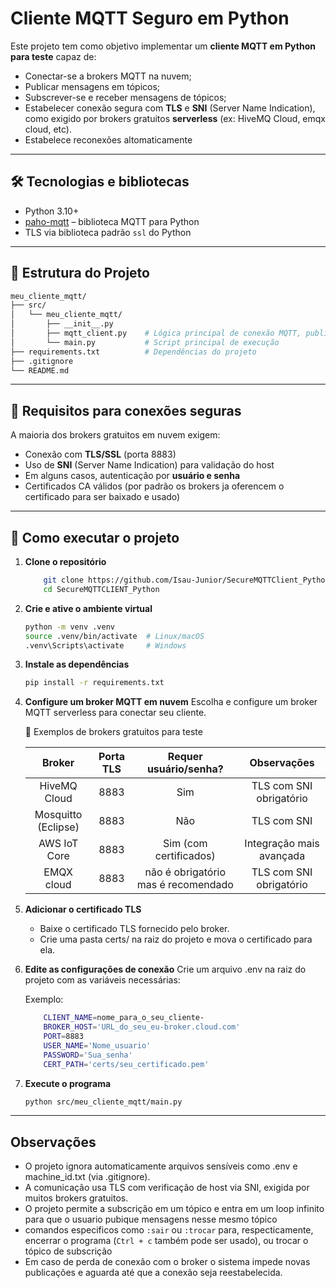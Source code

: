 # Cliente MQTT Seguro em Python

Este projeto tem como objetivo implementar um **cliente MQTT em Python para teste** capaz de:

- Conectar-se a brokers MQTT na nuvem;
- Publicar mensagens em tópicos;
- Subscrever-se e receber mensagens de tópicos;
- Estabelecer conexão segura com **TLS** e **SNI** (Server Name Indication), como exigido por brokers gratuitos **serverless** (ex: HiveMQ Cloud, emqx cloud, etc).
- Estabelece reconexões altomaticamente

---

## 🛠 Tecnologias e bibliotecas

- Python 3.10+
- [paho-mqtt](https://pypi.org/project/paho-mqtt/) – biblioteca MQTT para Python
- TLS via biblioteca padrão `ssl` do Python

---

## 📁 Estrutura do Projeto
```bash
meu_cliente_mqtt/
├── src/
│   └── meu_cliente_mqtt/
│       ├── __init__.py
│       ├── mqtt_client.py    # Lógica principal de conexão MQTT, publicação e subscrição
│       └── main.py           # Script principal de execução
├── requirements.txt          # Dependências do projeto
├── .gitignore
└── README.md
```
---
## 🔐 Requisitos para conexões seguras

A maioria dos brokers gratuitos em nuvem exigem:

- Conexão com **TLS/SSL** (porta 8883)
- Uso de **SNI** (Server Name Indication) para validação do host
- Em alguns casos, autenticação por **usuário e senha**
- Certificados CA válidos (por padrão os brokers ja oferencem o certificado para ser baixado e usado)

---

## 🚀 Como executar o projeto

1. **Clone o repositório**
    ```bash
        git clone https://github.com/Isau-Junior/SecureMQTTClient_Python.git
        cd SecureMQTTCLIENT_Python
    ```

2. **Crie e ative o ambiente virtual**
    ```bash
    python -m venv .venv
    source .venv/bin/activate  # Linux/macOS
    .venv\Scripts\activate     # Windows
    ```

3. **Instale as dependências**
    ```bash
    pip install -r requirements.txt
    ```

4. **Configure um broker MQTT em nuvem**
    Escolha e configure um broker MQTT serverless para conectar seu cliente.

    🧪 Exemplos de brokers gratuitos para teste

    | Broker |  Porta TLS | Requer usuário/senha? |   Observações|
    |:-----:|:-------:|:----------:|:----------------------------------------:|
    HiveMQ Cloud |	8883 |	Sim |	TLS com SNI obrigatório
    |Mosquitto (Eclipse)|	8883 |	Não |	TLS com SNI
    AWS IoT Core |	8883 |	Sim (com certificados)|	Integração mais avançada
    EMQX cloud | 8883 | não é obrigatório mas é recomendado | TLS com SNI obrigatório

5. **Adicionar o certificado TLS**
    - Baixe o certificado TLS fornecido pelo broker.
    - Crie uma pasta certs/ na raiz do projeto e mova o certificado para ela.

6. **Edite as configurações de conexão**
    Crie um arquivo .env na raiz do projeto com as variáveis necessárias:

    Exemplo:
    ```bash
        CLIENT_NAME=nome_para_o_seu_cliente-
        BROKER_HOST='URL_do_seu_eu-broker.cloud.com'
        PORT=8883
        USER_NAME='Nome_usuario'
        PASSWORD='Sua_senha'
        CERT_PATH='certs/seu_certificado.pem'
    ```

7. **Execute o programa**
    ```bash
    python src/meu_cliente_mqtt/main.py
    ```
---

## Observações

- O projeto ignora automaticamente arquivos sensíveis como .env e machine_id.txt (via .gitignore).
- A comunicação usa TLS com verificação de host via SNI, exigida por muitos brokers gratuitos.
- O projeto permite a subscrição em um tópico e entra em um loop infinito para que o usuario pubique mensagens nesse mesmo tópico
- comandos especificos como ```:sair``` ou ```:trocar``` para, respecticamente, encerrar o programa (```Ctrl + c``` também pode ser usado), ou trocar o tópico de subscrição
- Em caso de perda de conexão com o broker o sistema impede novas publicações e aguarda até que a conexão seja reestabelecida. 

